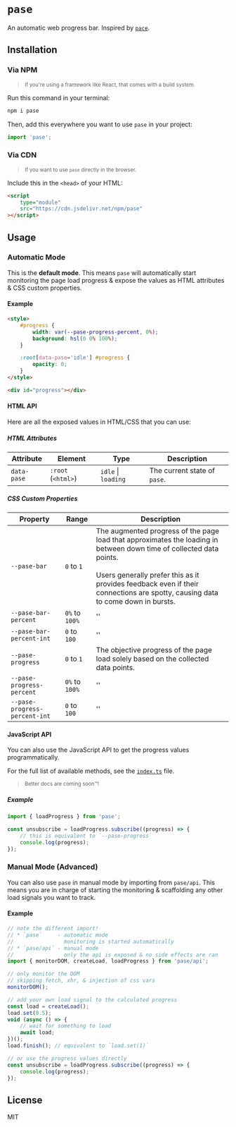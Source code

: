 # `pase`

An automatic web progress bar. Inspired by [`pace`](https://github.com/CodeByZach/pace).

## Installation

### Via NPM

> <sup>If you're using a framework like React, that comes with a build system.</sup>

Run this command in your terminal:

```bash
npm i pase
```

Then, add this everywhere you want to use `pase` in your project:

```js
import 'pase';
```

### Via CDN

> <sup>If you want to use <code>pase</code> directly in the browser.</sup>

Include this in the `<head>` of your HTML:

```html
<script
	type="module"
	src="https://cdn.jsdelivr.net/npm/pase"
></script>
```

## Usage

### Automatic Mode

This is the **default mode**. This means `pase` will automatically start monitoring the page load progress & expose the values as HTML attributes & CSS custom properties.

#### Example

```html
<style>
	#progress {
		width: var(--pase-progress-percent, 0%);
		background: hsl(0 0% 100%);
	}

	:root[data-pase='idle'] #progress {
		opacity: 0;
	}
</style>

<div id="progress"></div>
```

#### HTML API

Here are all the exposed values in HTML/CSS that you can use:

##### HTML Attributes

| Attribute   | Element            | Type                | Description                  |
| ----------- | ------------------ | ------------------- | ---------------------------- |
| `data-pase` | `:root` (`<html>`) | `idle` \| `loading` | The current state of `pase`. |

##### CSS Custom Properties

| Property                      | Range          | Description                                                                                                                                                                                                                                                |
| ----------------------------- | -------------- | ---------------------------------------------------------------------------------------------------------------------------------------------------------------------------------------------------------------------------------------------------------- |
| `--pase-bar`                  | `0` to `1`     | The augmented progress of the page load that approximates the loading in between down time of collected data points.<br><br>Users generally prefer this as it provides feedback even if their connections are spotty, causing data to come down in bursts. |
| `--pase-bar-percent`          | `0%` to `100%` | ''                                                                                                                                                                                                                                                         |
| `--pase-bar-percent-int`      | `0` to `100`   | ''                                                                                                                                                                                                                                                         |
| `--pase-progress`             | `0` to `1`     | The objective progress of the page load solely based on the collected data points.                                                                                                                                                                         |
| `--pase-progress-percent`     | `0%` to `100%` | ''                                                                                                                                                                                                                                                         |
| `--pase-progress-percent-int` | `0` to `100`   | ''                                                                                                                                                                                                                                                         |

#### JavaScript API

You can also use the JavaScript API to get the progress values programmatically.

For the full list of available methods, see the [`index.ts`](https://github.com/sxxov/pase/blob/main/src/index.ts) file.

> <sup>Better docs are coming soon™!</sup>

##### Example

```js
import { loadProgress } from 'pase';

const unsubscribe = loadProgress.subscribe((progress) => {
	// this is equivalent to `--pase-progress`
	console.log(progress);
});
```

### Manual Mode (Advanced)

You can also use `pase` in manual mode by importing from `pase/api`. This means you are in charge of starting the monitoring & scaffolding any other load signals you want to track.

#### Example

```js
// note the different import!
// * `pase` 	- automatic mode
//				  monitoring is started automatically
// * `pase/api`	- manual mode
//				  only the api is exposed & no side effects are ran
import { monitorDOM, createLoad, loadProgress } from 'pase/api';

// only monitor the DOM
// skipping fetch, xhr, & injection of css vars
monitorDOM();

// add your own load signal to the calculated progress
const load = createLoad();
load.set(0.5);
void (async () => {
	// wait for something to load
	await load;
})();
load.finish(); // equivalent to `load.set(1)`

// or use the progress values directly
const unsubscribe = loadProgress.subscribe((progress) => {
	console.log(progress);
});
```

## License

MIT
